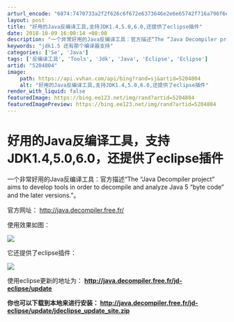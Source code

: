 ```yaml
---
arturl_encode: "6874:7470733a2f2f626c6f672e6373646e2e6e65742f716a796f6e:672f61727469636c652f64657461696c732f35323034383034"
layout: post
title: "好用的Java反编译工具,支持JDK1.4,5.0,6.0,还提供了eclipse插件"
date: 2018-10-09 16:00:14 +08:00
description: "一个非常好用的Java反编译工具：官方描述“The “Java Decompiler project"
keywords: "jdk1.5 还有那个编译器支持"
categories: ['Se', 'Java']
tags: ['反编译工具', 'Tools', 'Jdk', 'Java', 'Eclipse', 'Eclipse']
artid: "5204804"
image:
    path: https://api.vvhan.com/api/bing?rand=sj&artid=5204804
    alt: "好用的Java反编译工具,支持JDK1.4,5.0,6.0,还提供了eclipse插件"
render_with_liquid: false
featuredImage: https://bing.ee123.net/img/rand?artid=5204804
featuredImagePreview: https://bing.ee123.net/img/rand?artid=5204804
---
```


# 好用的Java反编译工具，支持JDK1.4,5.0,6.0，还提供了eclipse插件

一个非常好用的Java反编译工具：官方描述“The “Java Decompiler project” aims to develop tools in order to decompile and analyze Java 5 “byte code” and the later versions.”。

官方网址：
<http://java.decompiler.free.fr/>

使用效果如图：

![](http://java.decompiler.free.fr/sites/default/screenshots/screenshot1.png)

它还提供了eclipse插件：

![](http://java.decompiler.free.fr/sites/default/screenshots/screenshot8.png)

使用eclipse更新的地址为：
**<http://java.decompiler.free.fr/jd-eclipse/update>**

**你也可以下载到本地来进行安装：
<http://java.decompiler.free.fr/jd-eclipse/update/jdeclipse_update_site.zip>**